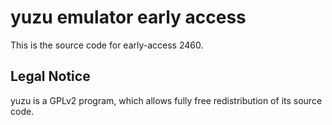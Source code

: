 yuzu emulator early access
=============

This is the source code for early-access 2460.

## Legal Notice

yuzu is a GPLv2 program, which allows fully free redistribution of its source code.